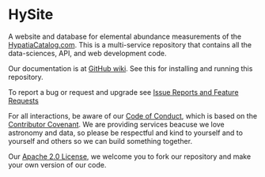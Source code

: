 # HySite

A website and database for elemental abundance measurements of the [HypatiaCatalog.com](https://hypatiacatalog.com). 
This is a multi-service repository that contains all the data-sciences, API, and web development code.

Our documentation is at [GitHub wiki](https://github.com/HypatiaOrg/HySite/wiki). 
See this for installing and running this repository.

To report a bug or request and upgrade see [Issue Reports and Feature Requests](https://github.com/HypatiaOrg/HySite/issues)

For all interactions, be aware of our [Code of Conduct](https://github.com/HypatiaOrg/HySite/blob/main/CODE_OF_CONDUCT.md),
which is based on the [Contributor Covenant](https://www.contributor-covenant.org/). 
We are providing services beacuse we love astronomy and data, so please be respectful and kind to yourself and to yourself and others so we can build something together.

Our [Apache 2.0 License](https://github.com/HypatiaOrg/HySite/blob/main/LICENSE), we welcome you to fork our repository and make your own version of our code.

